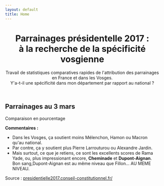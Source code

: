 ```yaml
---
layout: default
title: Home
---
```


<header>
  <h1>Parrainages présidentelle 2017 : <br> à la recherche de la spécificité vosgienne</h1>
  <p>Travail de statistiques comparatives rapides de l'attribution des parrainages en France et dans les Vosges. <br>
    Y'a-t-il une spécificité dans mon département par rapport au national ?</p>
</header>


<h2>Parrainages au 3 mars</h2>

<p>Comparaison en pourcentage</p>

<canvas id="myChart" width="1200" height="700"></canvas>

<p><b>Commentaires :</b></p>

<ul>
  <li>
    Dans les Vosges, ça soutient moins Mélenchon, Hamon ou Macron qu'au national.
  </li>
  <li>
    Par contre, ça y soutient plus Pierre Larrouturou ou Alexandre Jardin.
  </li>
  <li>
    Mais surtout, ce que je retiens, ce sont les excellents scores de Rama Yade, ou, plus impressionant encore, <b>Cheminade</b> et <b>Dupont-Aignan</b>. Bon sang,Dupont-Aignan est au même niveau que Fillon... AU MEME NIVEAU.
  </li>
</ul>

Source :
<a href="https://presidentielle2017.conseil-constitutionnel.fr/les-parrainages/tous-les-parrainages/">
  presidentielle2017.conseil-constitutionnel.fr/</a>
<!-- {% include tiles.html %} -->
